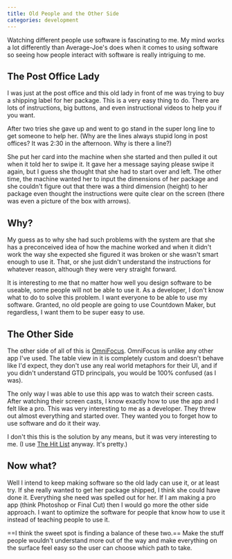 ```yaml
---
title: Old People and the Other Side
categories: development
---
```


Watching different people use software is fascinating to me. My mind works a lot differently than Average-Joe's does when it comes to using software so seeing how people interact with software is really intriguing to me.

## The Post Office Lady

I was just at the post office and this old lady in front of me was trying to buy a shipping label for her package. This is a very easy thing to do. There are lots of instructions, big buttons, and even instructional videos to help you if you want.

After two tries she gave up and went to go stand in the super long line to get someone to help her. (Why are the lines always stupid long in post offices? It was 2:30 in the afternoon. Why is there a line?)

She put her card into the machine when she started and then pulled it out when it told her to swipe it. It gave her a message saying please swipe it again, but I guess she thought that she had to start over and left. The other time, the machine wanted her to input the dimensions of her package and she couldn't figure out that there was a third dimension (height) to her package even thought the instructions were quite clear on the screen (there was even a picture of the box with arrows).

## Why?

My guess as to why she had such problems with the system are that she has a preconceived idea of how the machine worked and when it didn't work the way she expected she figured it was broken or she wasn't smart enough to use it. That, or she just didn't understand the instructions for whatever reason, although they were very straight forward.

It is interesting to me that no matter how well you design software to be useable, some people will not be able to use it. As a developer, I don't know what to do to solve this problem. I want everyone to be able to use my software. Granted, no old people are going to use Countdown Maker, but regardless, I want them to be super easy to use.

## The Other Side

The other side of all of this is [OmniFocus](http://www.omnigroup.com/applications/omnifocus). OmniFocus is unlike any other app I've used. The table view in it is completely custom and doesn't behave like I'd expect, they don't use any real world metaphors for their UI, and if you didn't understand GTD principals, you would be 100% confused (as I was).

The only way I was able to use this app was to watch their screen casts. After watching their screen casts, I know exactly how to use the app and I felt like a pro. This was very interesting to me as a developer. They threw out almost everything and started over. They wanted you to forget how to use software and do it their way.

I don't this this is the solution by any means, but it was very interesting to me. (I use [The Hit List](http://www.potionfactory.com/thehitlist/) anyway. It's pretty.)

## Now what?

Well I intend to keep making software so the old lady can use it, or at least try. If she really wanted to get her package shipped, I think she could have done it. Everything she need was spelled out for her. If I am making a pro app (think Photoshop or Final Cut) then I would go more the other side approach. I want to optimize the software for people that know how to use it instead of teaching people to use it.

==I think the sweet spot is finding a balance of these two.== Make the stuff people wouldn't understand more out of the way and make everything on the surface feel easy so the user can choose which path to take.
